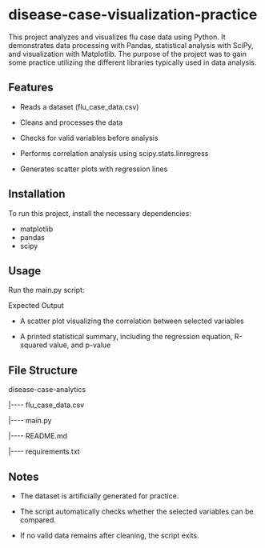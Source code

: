 # disease-case-visualization-practice
This project analyzes and visualizes flu case data using Python. It demonstrates data processing with Pandas, statistical analysis with SciPy, and visualization with Matplotlib. The purpose of the project was to gain some practice utilizing the different libraries typically used in data analysis.

## Features

 - Reads a dataset (flu_case_data.csv)

 - Cleans and processes the data

 - Checks for valid variables before analysis

 - Performs correlation analysis using scipy.stats.linregress

 - Generates scatter plots with regression lines

## Installation

To run this project, install the necessary dependencies:
 - matplotlib
 - pandas
 - scipy

## Usage

Run the main.py script:

Expected Output

 - A scatter plot visualizing the correlation between selected variables

 - A printed statistical summary, including the regression equation, R-squared value, and p-value

## File Structure

disease-case-analytics

|---- flu_case_data.csv

|---- main.py

|---- README.md

|---- requirements.txt

## Notes

 - The dataset is artificially generated for practice.

 - The script automatically checks whether the selected variables can be compared.

 - If no valid data remains after cleaning, the script exits.
